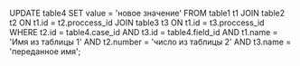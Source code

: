 UPDATE table4 
SET value = 'новое значение'
FROM table1 t1
JOIN table2 t2 ON t1.id = t2.proccess_id
JOIN table3 t3 ON t1.id = t3.proccess_id
WHERE t2.id = table4.case_id AND t3.id = table4.field_id AND t1.name = 'Имя из таблицы 1' AND t2.number = 'число из таблицы 2' AND t3.name = 'переданное имя';
